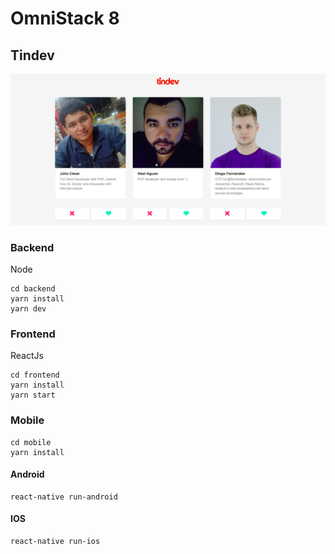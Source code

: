 # OmniStack 8
## Tindev
![screenshot](screenshots/screenshot.png)
### Backend
Node
````
cd backend
yarn install
yarn dev
````

### Frontend
ReactJs
````
cd frontend
yarn install
yarn start
````

### Mobile
````
cd mobile
yarn install
````
#### Android
````
react-native run-android
````
#### IOS
````
react-native run-ios
````


